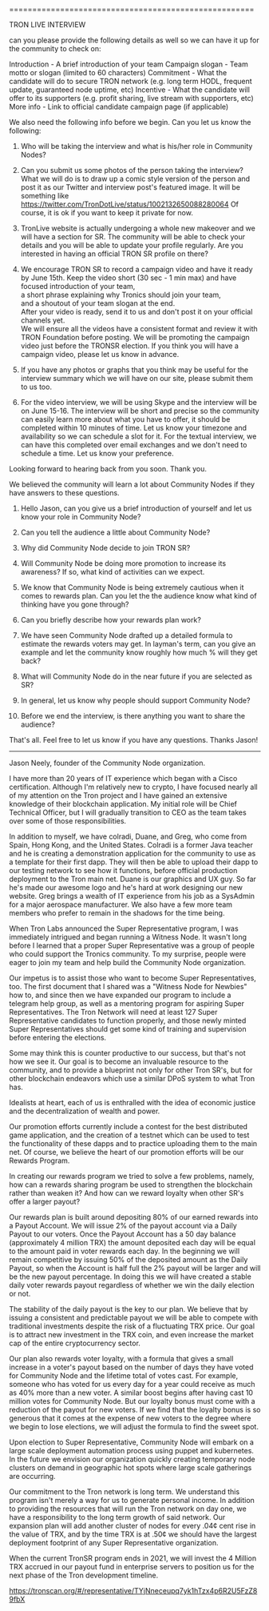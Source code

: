 
=====================================================  

TRON LIVE INTERVIEW

can you please provide the following details as well so we can have it up for the community to check on:

Introduction - A brief introduction of your team
Campaign slogan - Team motto or slogan (limited to 60 characters)
Commitment - What the candidate will do to secure TRON network (e.g. long term HODL, frequent update, guaranteed node uptime, etc)
Incentive - What the candidate will offer to its supporters (e.g. profit sharing, live stream with supporters, etc)
More info - Link to official candidate campaign page (if applicable) 

We also need the following info before we begin. Can you let us know the following:

1) Who will be taking the interview and what is his/her role in Community Nodes?

2) Can you submit us some photos of the person taking the interview? What we will do is to draw up a comic style version of the person and post it as our Twitter and interview post's featured image. It will be something like https://twitter.com/TronDotLive/status/1002132650088280064  Of course, it is ok if you want to keep it private for now.

3) TronLive website is actually undergoing a whole new makeover and we will have a section for SR. The community will be able to check your details and you will be able to update your profile regularly. Are you interested in having an official TRON SR profile on there?

4) We encourage TRON SR to record a campaign video and have it ready by June 15th. Keep the video short (30 sec - 1 min max) and have  
focused introduction of your team,  
a short phrase explaining why Tronics should join your team,  
and a shoutout of your team slogan at the end.  
After your video is ready, send it to us and don't post it on your official channels yet.  
We will ensure all the videos have a consistent format and review it with TRON Foundation before posting. We will be promoting the campaign video just before the TRONSR election. If you think you will have a campaign video, please let us know in advance.

5) If you have any photos or graphs that you think may be useful for the interview summary which we will have on our site, please submit them to us too.

6) For the video interview, we will be using Skype and the interview will be on June 15-16. The interview will be short and precise so the community can easily learn more about what you have to offer, it should be completed within 10 minutes of time. Let us know your timezone and availability so we can schedule a slot for it. For the textual interview, we can have this completed over email exchanges and we don't need to schedule a time. Let us know your preference.
 
Looking forward to hearing back from you soon. Thank you.


We believed the community will learn a lot about Community Nodes if they have answers to these questions.

1. Hello Jason, can you give us a brief introduction of yourself and let us know your role in Community Node?

2. Can you tell the audience a little about Community Node?

3. Why did Community Node decide to join TRON SR?

4. Will Community Node be doing more promotion to increase its awareness? If so, what kind of activities can we expect.

5. We know that Community Node is being extremely cautious when it comes to rewards plan. Can you let the the audience know what kind of thinking have you gone through?

6. Can you briefly describe how your rewards plan work?

7. We have seen Community Node drafted up a detailed formula to estimate the rewards voters may get. In layman's term, can you give an example and let the community know roughly how much % will they get back?

8. What will Community Node do in the near future if you are selected as SR?

9. In general, let us know why people should support Community Node?

10. Before we end the interview, is there anything you want to share the audience?

That's all. Feel free to let us know if you have any questions. Thanks Jason!






-------------------------------------------






Jason Neely, founder of the Community Node organization. 

I have more than 20 years of IT experience which began with a Cisco certification. Although I'm relatively new to crypto, I have focused nearly all of my attention on the Tron project and I have gained an extensive knowledge of their blockchain application. My initial role will be Chief Technical Officer, but I will gradually transition to CEO as the team takes over some of those responsibilities.

In addition to myself, we have colradi, Duane, and Greg, who come from Spain, Hong Kong, and the United States. Colradi is a former Java teacher and he is creating a demonstration application for the community to use as a template for their first dapp. They will then be able to upload their dapp to our testing network to see how it functions, before official production deployment to the Tron main net. Duane is our graphics and UX guy. So far he's made our awesome logo and he's hard at work designing our new website. Greg brings a wealth of IT experience from his job as a SysAdmin for a major aerospace manufacturer. We also have a few more team members who prefer to remain in the shadows for the time being.

When Tron Labs announced the Super Representative program, I was immediately intrigued and began running a Witness Node. It wasn't long before I learned that a proper Super Representative was a group of people who could support the Tronics community. To my surprise, people were eager to join my team and help build the Community Node organization.

Our impetus is to assist those who want to become Super Representatives, too. The first document that I shared was a "Witness Node for Newbies" how to, and since then we have expanded our program to include a telegram help group, as well as a mentoring program for aspiring Super Representatives. The Tron Network will need at least 127 Super Representative candidates to function properly, and those newly minted Super Representatives should get some kind of training and supervision before entering the elections.

Some may think this is counter productive to our success, but that's not how we see it. Our goal is to become an invaluable resource to the community, and to provide a blueprint not only for other Tron SR's, but for other blockchain endeavors which use a similar DPoS system to what Tron has.

Idealists at heart, each of us is enthralled with the idea of economic justice and the decentralization of wealth and power.

Our promotion efforts currently include a contest for the best distributed game application, and the creation of a testnet which can be used to test the functionality of these dapps and to practice uploading them to the main net. Of course, we believe the heart of our promotion efforts will be our Rewards Program. 

In creating our rewards program we tried to solve a few problems, namely, how can a rewards sharing program be used to strengthen the blockchain rather than weaken it? And how can we reward loyalty when other SR's offer a larger payout?

Our rewards plan is built around depositing 80% of our earned rewards into a Payout Account. We will issue 2% of the payout account via a Daily Payout to our voters. Once the Payout Account has a 50 day balance (approximately 4 million TRX) the amount deposited each day will be equal to the amount paid in voter rewards each day. In the beginning we will remain competitive by issuing 50% of the deposited amount as the Daily Payout, so when the Account is half full the 2% payout will be larger and will be the new payout percentage. In doing this we will have created a stable daily voter rewards payout regardless of whether we win the daily election or not. 

The stability of the daily payout is the key to our plan. We believe that by issuing a consistent and predictable payout we will be able to compete with traditional investments despite the risk of a fluctuating TRX price. Our goal is to attract new investment in the TRX coin, and even increase the market cap of the entire cryptocurrency sector.

Our plan also rewards voter loyalty, with a formula that gives a small increase in a voter's payout based on the number of days they have voted for Community Node and the lifetime total of votes cast. For example, someone who has voted for us every day for a year could receive as much as 40% more than a new voter. A similar boost begins after having cast 10 million votes for Community Node. But our loyalty bonus must come with a reduction of the payout for new voters. If we find that the loyalty bonus is so generous that it comes at the expense of new voters to the degree where we begin to lose elections, we will adjust the formula to find the sweet spot.

Upon election to Super Representative, Community Node will embark on a large scale deployment automation process using puppet and kubernetes. In the future we envision our organization quickly creating temporary node clusters on demand in geographic hot spots where large scale gatherings are occurring.

Our commitment to the Tron network is long term. We understand this program isn't merely a way for us to generate personal income. In addition to providing the resources that will run the Tron network on day one, we have a responsibility to the long term growth of said network. Our expansion plan will add another cluster of nodes for every .04¢ cent rise in the value of TRX, and by the time TRX is at .50¢ we should have the largest deployment footprint of any Super Representative organization.

When the current TronSR program ends in 2021, we will invest the 4 Million TRX accrued in our payout fund in enterprise servers to position us for the next phase of the Tron development timeline.

https://tronscan.org/#/representative/TYjNneceupq7yk1hTzx4p6R2U5FzZ89fbX

 




